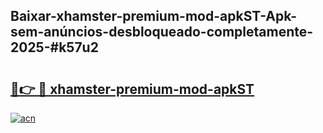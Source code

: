 ## Baixar-xhamster-premium-mod-apkST-Apk-sem-anúncios-desbloqueado-completamente-2025-#k57u2

# <h2><a href="https://ainizakaria.my?title=xhamster-premium-mod-apkST&ref=20M">🔗👉 🔴 xhamster-premium-mod-apkST</a></h2>

[![acn](https://github.com/user-attachments/assets/0f9c940e-d8b0-45ae-aac7-cd30a18b3e1c)](https://ainizakaria.my?title=xhamster-premium-mod-apkST&ref=20M)

